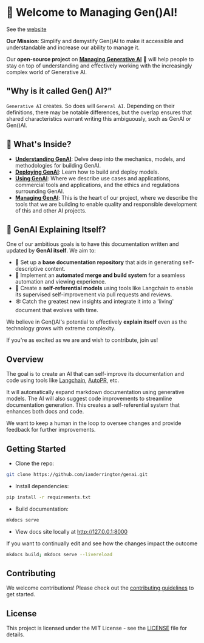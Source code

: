 # 🎉 Welcome to Managing Gen()AI!

See the [website](https://www.managen.ai)

**Our Mission**: Simplify and demystify Gen()AI to make it accessible and understandable and increase our ability to manage it.

Our **open-source project** on [**Managing Generative AI**](https://www.managen.ai) 🤖 will help people to stay on top of understanding and effectively working with the increasingly complex world of Generative AI.

## "Why is it called Gen() AI?"
`Generative AI` creates. So does will `General AI`. Depending on their definitions, there may be notable differences, but the overlap ensures that shared characteristics warrant writing this ambiguously, such as GenAI or Gen()AI.

## 📘 What's Inside?

- [**Understanding GenAI**](./Understanding/index.md): Delve deep into the mechanics, models, and methodologies for building GenAI.
- [**Deploying GenAI**](./Understanding/deploying/index.md): Learn how to build and deploy models.
- [**Using GenAI**](./Using/index.md): Where we describe use cases and applications, commercial tools and applications, and the ethics and regulations surrounding GenAI.
- [**Managing GenAI**](./Managenai/index.md): This is the heart of our project, where we describe the tools that we are building to enable quality and responsible development of this and other AI projects.

## 🚀 GenAI Explaining Itself?

One of our ambitious goals is to have this documentation written and updated by **GenAI itself**. We aim to:

- 📝 Set up a **base documentation repository** that aids in generating self-descriptive content.
- 🔄 Implement an **automated merge and build system** for a seamless automation and viewing experience.
- 🔁 Create a **self-referential models** using tools like Langchain to enable its supervised self-improvement via pull requests and reviews.
- 🕸️ Catch the greatest new insights and integrate it into a 'living' document that evolves with time.

We believe in Gen()AI's potential to effectively **explain itself** even as the technology grows with extreme complexity.

If you're as excited as we are and wish to contribute, join us!

## Overview

The goal is to create an AI that can self-improve its documentation and code using tools like [Langchain](https://langchain.com/), [AutoPR](https://github.com/autopr/autopr), etc.

It will automatically expand markdown documentation using generative models. The AI will also suggest code improvements to streamline documentation generation. This creates a self-referential system that enhances both docs and code.

We want to keep a human in the loop to oversee changes and provide feedback for further improvements.

## Getting Started

- Clone the repo:

```bash
git clone https://github.com/ianderrington/genai.git
```

- Install dependencies:

```bash
pip install -r requirements.txt
```

- Build documentation:

```bash
mkdocs serve
```

- View docs site locally at http://127.0.0.1:8000

If you want to continually edit and see how the changes impact the outcome

```bash
mkdocs build; mkdocs serve --livereload
```

## Contributing

We welcome contributions! Please check out the [contributing guidelines](contributing.md) to get started.

## License

This project is licensed under the MIT License - see the [LICENSE](LICENSE) file for details.
